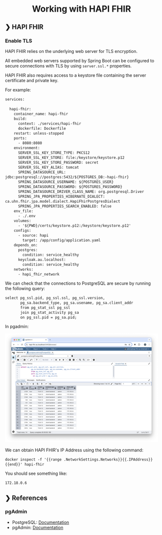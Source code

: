 <h1 align="center">Working with HAPI FHIR</h1>

## ❯ HAPI FHIR

### Enable TLS

HAPI FHIR relies on the underlying web server for TLS encryption.

All embedded web servers supported by Spring Boot can be configured to secure connections with TLS by using `server.ssl.*` properties.

HAPI FHIR also requires access to a keystore file containing the server certificate and private key. 

For example:

```
services:

  hapi-fhir:
    container_name: hapi-fhir
    build:
      context: ./services/hapi-fhir
      dockerfile: Dockerfile
    restart: unless-stopped
    ports:
      - 8080:8080
    environment:
      SERVER_SSL_KEY_STORE_TYPE: PKCS12
      SERVER_SSL_KEY_STORE: file:/keystore/keystore.p12
      SERVER_SSL_KEY_STORE_PASSWORD: secret
      SERVER_SSL_KEY_ALIAS: tomcat
      SPRING_DATASOURCE_URL: jdbc:postgresql://postgres:5432/${POSTGRES_DB:-hapi-fhir}
      SPRING_DATASOURCE_USERNAME: ${POSTGRES_USER}
      SPRING_DATASOURCE_PASSWORD: ${POSTGRES_PASSWORD}
      SPRING_DATASOURCE_DRIVER_CLASS_NAME: org.postgresql.Driver
      SPRING_JPA_PROPERTIES_HIBERNATE_DIALECT: ca.uhn.fhir.jpa.model.dialect.HapiFhirPostgresDialect
      SPRING_JPA_PROPERTIES_SEARCH_ENABLED: false
    env_file:
      - ./.env
    volumes:
      - '${PWD}/certs/keystore.p12:/keystore/keystore.p12'
    configs:
      - source: hapi
        target: /app/config/application.yaml
    depends_on:
      postgres:
        condition: service_healthy
      keycloak.au.localhost:
        condition: service_healthy
    networks:
      - hapi_fhir_network
```

We can check that the connections to PostgreSQL are secure by running the following query:

```
select pg_ssl.pid, pg_ssl.ssl, pg_ssl.version,
       pg_sa.backend_type, pg_sa.usename, pg_sa.client_addr
       from pg_stat_ssl pg_ssl
       join pg_stat_activity pg_sa
       on pg_ssl.pid = pg_sa.pid;
```

In pgadmin:

<p align="center">
  <img src="./pgdmin-checking-connections.png" alt="pgAdmin checking connections for TLS"/>
</p>

We can obtain HAPI FHIR's IP Address using the following command:

```
docker inspect -f '{{range .NetworkSettings.Networks}}{{.IPAddress}}{{end}}' hapi-fhir
```

You should see something like:

```
172.18.0.6
```

## ❯ References

### pgAdmin

* PostgreSQL: [Documentation](https://www.postgresql.org/docs/current/index.html)
* pgAdmin: [Documentation](https://www.pgadmin.org/docs/pgadmin4/latest/index.html)
